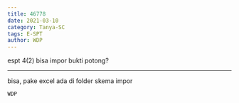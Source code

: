 ```yaml
---
title: 46778
date: 2021-03-10
category: Tanya-SC
tags: E-SPT
author: WDP
---
```


espt 4(2) bisa impor bukti potong?

---

bisa, pake excel ada di folder skema impor

`WDP`
